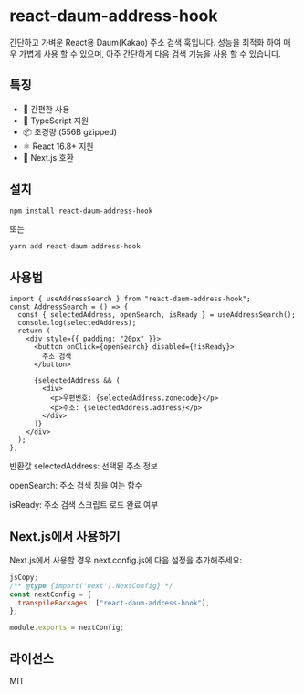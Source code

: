 # react-daum-address-hook

간단하고 가벼운 React용 Daum(Kakao) 주소 검색 훅입니다.
성능을 최적화 하여 매우 가볍게 사용 할 수 있으며, 아주 간단하게 다음 검색 기능을 사용 할 수 있습니다.

## 특징

- 🚀 간편한 사용
- 🎯 TypeScript 지원
- 📦 초경량 (556B gzipped)
- ⚛️ React 16.8+ 지원
- 🔄 Next.js 호환

## 설치

```bash
npm install react-daum-address-hook
```

또는

```bash
yarn add react-daum-address-hook
```

## 사용법

```tsx
import { useAddressSearch } from "react-daum-address-hook";
const AddressSearch = () => {
  const { selectedAddress, openSearch, isReady } = useAddressSearch();
  console.log(selectedAddress);
  return (
    <div style={{ padding: "20px" }}>
      <button onClick={openSearch} disabled={!isReady}>
        주소 검색
      </button>

      {selectedAddress && (
        <div>
          <p>우편번호: {selectedAddress.zonecode}</p>
          <p>주소: {selectedAddress.address}</p>
        </div>
      )}
    </div>
  );
};
```

반환값
selectedAddress: 선택된 주소 정보

openSearch: 주소 검색 창을 여는 함수

isReady: 주소 검색 스크립트 로드 완료 여부

## Next.js에서 사용하기

Next.js에서 사용할 경우 next.config.js에 다음 설정을 추가해주세요:

```js
jsCopy;
/** @type {import('next').NextConfig} */
const nextConfig = {
  transpilePackages: ["react-daum-address-hook"],
};

module.exports = nextConfig;
```

## 라이선스

MIT
